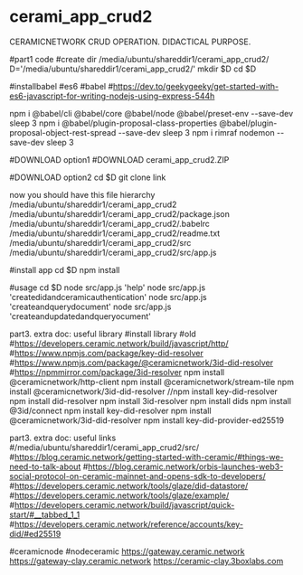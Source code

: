 # cerami_app_crud2
CERAMICNETWORK CRUD OPERATION.
DIDACTICAL PURPOSE.





#part1 code
#create  dir /media/ubuntu/shareddir1/cerami_app_crud2/
D='/media/ubuntu/shareddir1/cerami_app_crud2/'
mkdir $D
cd $D






#installbabel
#es6
#babel
#https://dev.to/geekygeeky/get-started-with-es6-javascript-for-writing-nodejs-using-express-544h

npm i @babel/cli @babel/core @babel/node @babel/preset-env --save-dev
sleep 3
npm i @babel/plugin-proposal-class-properties @babel/plugin-proposal-object-rest-spread --save-dev
sleep 3
npm i rimraf nodemon --save-dev
sleep 3





#DOWNLOAD option1
#DOWNLOAD cerami_app_crud2.ZIP







#DOWNLOAD option2
cd $D
git clone link




now you should have this file hierarchy
/media/ubuntu/shareddir1/cerami_app_crud2
/media/ubuntu/shareddir1/cerami_app_crud2/package.json
/media/ubuntu/shareddir1/cerami_app_crud2/.babelrc
/media/ubuntu/shareddir1/cerami_app_crud2/readme.txt
/media/ubuntu/shareddir1/cerami_app_crud2/src
/media/ubuntu/shareddir1/cerami_app_crud2/src/app.js





#install app
cd $D
npm install





#usage
cd $D
node src/app.js 'help'
node src/app.js 'createdidandceramicauthentication'
node src/app.js 'createandquerydocument'
node src/app.js 'createandupdatedandqueryocument'








part3. extra doc: useful library
#install library
#old
#https://developers.ceramic.network/build/javascript/http/
#https://www.npmjs.com/package/key-did-resolver
#https://www.npmjs.com/package/@ceramicnetwork/3id-did-resolver
#https://npmmirror.com/package/3id-resolver
npm install @ceramicnetwork/http-client
npm install @ceramicnetwork/stream-tile
npm install @ceramicnetwork/3id-did-resolver
//npm install key-did-resolver
npm install did-resolver
npm install 3id-resolver 
npm install dids
npm install @3id/connect
npm install key-did-resolver
npm install @ceramicnetwork/3id-did-resolver 
npm install key-did-provider-ed25519 
 














part3. extra doc: useful links
#/media/ubuntu/shareddir1/cerami_app_crud2/src/
#https://blog.ceramic.network/getting-started-with-ceramic/#things-we-need-to-talk-about
#https://blog.ceramic.network/orbis-launches-web3-social-protocol-on-ceramic-mainnet-and-opens-sdk-to-developers/
#https://developers.ceramic.network/tools/glaze/did-datastore/
#https://developers.ceramic.network/tools/glaze/example/
#https://developers.ceramic.network/build/javascript/quick-start/#__tabbed_1_1
#https://developers.ceramic.network/reference/accounts/key-did/#ed25519

#ceramicnode
#nodeceramic
https://gateway.ceramic.network
https://gateway-clay.ceramic.network
https://ceramic-clay.3boxlabs.com







